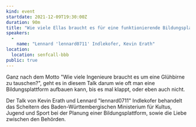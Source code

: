 ```yaml
---
kind: event
startdate: 2021-12-09T19:30:00Z
duration: 90m
title: "Wie viele Ellas braucht es für eine funktionierende Bildungsplattform?"
speakers: 
  -
    name: "Lennard 'lennard0711' Indlekofer, Kevin Erath"
location:
  location: senfcall-bbb
public: true
---
```

Ganz nach dem Motto "Wie viele Ingenieure braucht es um eine Glühbirne zu tauschen?", geht es in diesem Talk darum wie oft man eine Bildungsplattform aufbauen kann, bis es mal klappt, oder eben auch nicht.

Der Talk von Kevin Erath und Lennard "lennard0711" Indlekofer behandelt das Scheitern des Baden-Württembergischen Ministerium für Kultus, Jugend und Sport bei der Planung einer Bildungsplattform, sowie die Liebe zwischen den Behörden.
